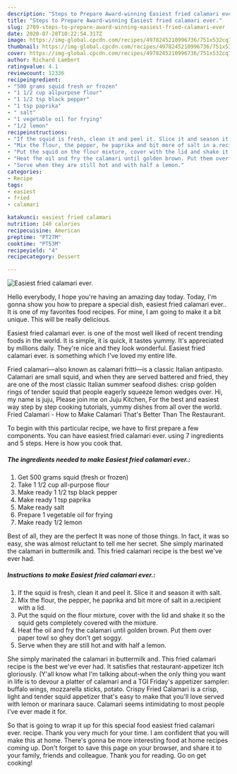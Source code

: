 ```yaml
---
description: "Steps to Prepare Award-winning Easiest fried calamari ever."
title: "Steps to Prepare Award-winning Easiest fried calamari ever."
slug: 2709-steps-to-prepare-award-winning-easiest-fried-calamari-ever
date: 2020-07-28T10:22:54.317Z
image: https://img-global.cpcdn.com/recipes/4978245210996736/751x532cq70/easiest-fried-calamari-ever-recipe-main-photo.jpg
thumbnail: https://img-global.cpcdn.com/recipes/4978245210996736/751x532cq70/easiest-fried-calamari-ever-recipe-main-photo.jpg
cover: https://img-global.cpcdn.com/recipes/4978245210996736/751x532cq70/easiest-fried-calamari-ever-recipe-main-photo.jpg
author: Richard Lambert
ratingvalue: 4.1
reviewcount: 12336
recipeingredient:
- "500 grams squid fresh or frozen"
- "1 1/2 cup allpurpose flour"
- "1 1/2 tsp black pepper"
- "1 tsp paprika"
- " salt"
- "1 vegetable oil for frying"
- "1/2 lemon"
recipeinstructions:
- "If the squid is fresh, clean it and peel it. Slice it and season it with salt."
- "Mix the flour, the pepper, he paprika and bit more of salt in a.recipient with a lid."
- "Put the squid on the flour mixture, cover with the lid and shake it so the squid gets completely covered with the mixture."
- "Heat fhe oil and fry the calamari until golden brown. Put them over paper towl so ghey don&#39;t get soggy."
- "Serve when they are still hot and with half a lemon."
categories:
- Recipe
tags:
- easiest
- fried
- calamari

katakunci: easiest fried calamari 
nutrition: 140 calories
recipecuisine: American
preptime: "PT27M"
cooktime: "PT53M"
recipeyield: "4"
recipecategory: Dessert

---
```



![Easiest fried calamari ever.](https://img-global.cpcdn.com/recipes/4978245210996736/751x532cq70/easiest-fried-calamari-ever-recipe-main-photo.jpg)

Hello everybody, I hope you're having an amazing day today. Today, I'm gonna show you how to prepare a special dish, easiest fried calamari ever.. It is one of my favorites food recipes. For mine, I am going to make it a bit unique. This will be really delicious.

Easiest fried calamari ever. is one of the most well liked of recent trending foods in the world. It is simple, it is quick, it tastes yummy. It's appreciated by millions daily. They're nice and they look wonderful. Easiest fried calamari ever. is something which I've loved my entire life.

Fried calamari—also known as calamari fritti—is a classic Italian antipasto. Calamari are small squid, and when they are served battered and fried, they are one of the most classic Italian summer seafood dishes: crisp golden rings of tender squid that people eagerly squeeze lemon wedges over. Hi, my name is juju, Please join me on Juju Kitchen, For the best and easiest way step by step cooking tutorials, yummy dishes from all over the world. Fried Calamari - How to Make Calamari That&#39;s Better Than The Restaurant.


To begin with this particular recipe, we have to first prepare a few components. You can have easiest fried calamari ever. using 7 ingredients and 5 steps. Here is how you cook that.

<!--inarticleads1-->

##### The ingredients needed to make Easiest fried calamari ever.:

1. Get 500 grams squid (fresh or frozen)
1. Take 1 1/2 cup all-purpose flour
1. Make ready 1 1/2 tsp black pepper
1. Make ready 1 tsp paprika
1. Make ready  salt
1. Prepare 1 vegetable oil for frying
1. Make ready 1/2 lemon


Best of all, they are the perfect It was none of those things. In fact, it was so easy, she was almost reluctant to tell me her secret. She simply marinated the calamari in buttermilk and. This fried calamari recipe is the best we&#39;ve ever had. 

<!--inarticleads2-->

##### Instructions to make Easiest fried calamari ever.:

1. If the squid is fresh, clean it and peel it. Slice it and season it with salt.
1. Mix the flour, the pepper, he paprika and bit more of salt in a.recipient with a lid.
1. Put the squid on the flour mixture, cover with the lid and shake it so the squid gets completely covered with the mixture.
1. Heat fhe oil and fry the calamari until golden brown. Put them over paper towl so ghey don&#39;t get soggy.
1. Serve when they are still hot and with half a lemon.


She simply marinated the calamari in buttermilk and. This fried calamari recipe is the best we&#39;ve ever had. It satisfies that restaurant-appetizer itch gloriously. (Y&#39;all know what I&#39;m talking about-when the only thing you want in life is to devour a platter of calamari and a TGI Friday&#39;s appetizer sampler: buffalo wings, mozzarella sticks, potato. Crispy Fried Calamari is a crisp, light and tender squid appetizer that&#39;s easy to make that you&#39;ll love served with lemon or marinara sauce. Calamari seems intimidating to most people I&#39;ve ever made it for. 

So that is going to wrap it up for this special food easiest fried calamari ever. recipe. Thank you very much for your time. I am confident that you will make this at home. There's gonna be more interesting food at home recipes coming up. Don't forget to save this page on your browser, and share it to your family, friends and colleague. Thank you for reading. Go on get cooking!
